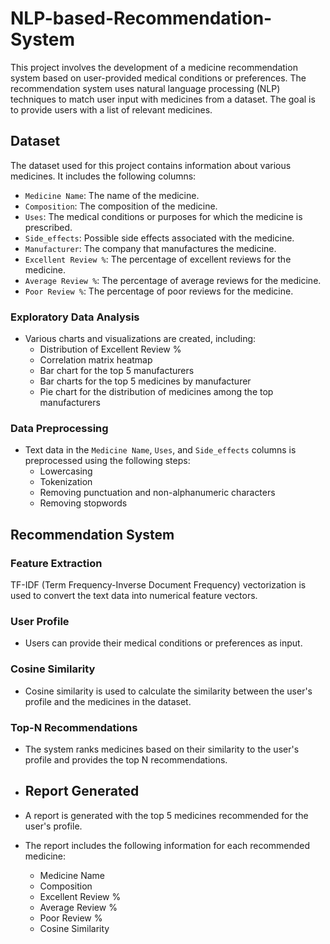 # NLP-based-Recommendation-System

This project involves the development of a medicine recommendation system based on user-provided medical conditions or preferences. The recommendation system uses natural language processing (NLP) techniques to match user input with medicines from a dataset. The goal is to provide users with a list of relevant medicines.

## Dataset

The dataset used for this project contains information about various medicines. It includes the following columns:

- `Medicine Name`: The name of the medicine.
- `Composition`: The composition of the medicine.
- `Uses`: The medical conditions or purposes for which the medicine is prescribed.
- `Side_effects`: Possible side effects associated with the medicine.
- `Manufacturer`: The company that manufactures the medicine.
- `Excellent Review %`: The percentage of excellent reviews for the medicine.
- `Average Review %`: The percentage of average reviews for the medicine.
- `Poor Review %`: The percentage of poor reviews for the medicine.

### Exploratory Data Analysis

- Various charts and visualizations are created, including:
  - Distribution of Excellent Review %
  - Correlation matrix heatmap
  - Bar chart for the top 5 manufacturers
  - Bar charts for the top 5 medicines by manufacturer
  - Pie chart for the distribution of medicines among the top manufacturers


### Data Preprocessing
- Text data in the `Medicine Name`, `Uses`, and `Side_effects` columns is preprocessed using the following steps:
  - Lowercasing
  - Tokenization
  - Removing punctuation and non-alphanumeric characters
  - Removing stopwords
 
## Recommendation System

### Feature Extraction
TF-IDF (Term Frequency-Inverse Document Frequency) vectorization is used to convert the text data into numerical feature vectors.

### User Profile
- Users can provide their medical conditions or preferences as input.

### Cosine Similarity
- Cosine similarity is used to calculate the similarity between the user's profile and the medicines in the dataset.
  
### Top-N Recommendations
- The system ranks medicines based on their similarity to the user's profile and provides the top N recommendations.

- ## Report Generated

- A report is generated with the top 5 medicines recommended for the user's profile.
- The report includes the following information for each recommended medicine:
  - Medicine Name
  - Composition
  - Excellent Review %
  - Average Review %
  - Poor Review %
  - Cosine Similarity








